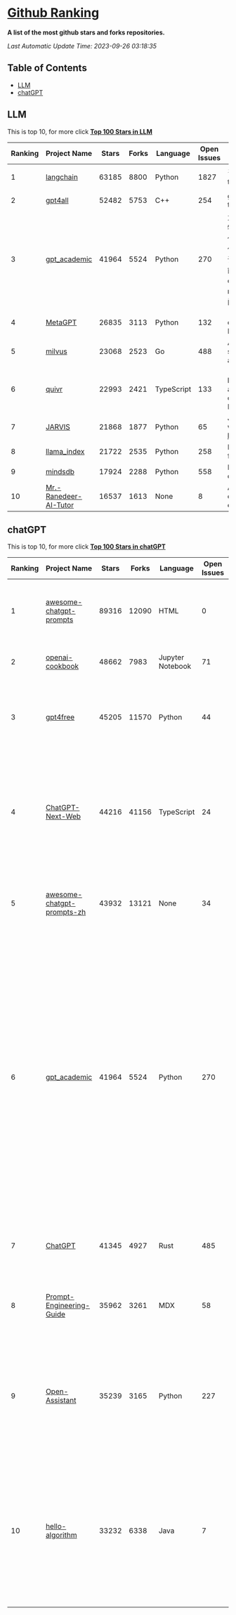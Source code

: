 [Github Ranking](./README.md)
==========

**A list of the most github stars and forks repositories.**

*Last Automatic Update Time: 2023-09-26 03:18:35*

## Table of Contents
 * [LLM](#LLM)
 * [chatGPT](#chatGPT)

## LLM

This is top 10, for more click **[Top 100 Stars in LLM](Top100/LLM.md)**

| Ranking | Project Name | Stars | Forks | Language | Open Issues | Description | Last Commit |
| ------- | ------------ | ----- | ----- | -------- | ----------- | ----------- | ----------- |
| 1 | [langchain](https://github.com/langchain-ai/langchain) | 63185 | 8800 | Python | 1827 | ⚡ Building applications with LLMs through composability ⚡ | 2023-09-26T02:49:26Z |
| 2 | [gpt4all](https://github.com/nomic-ai/gpt4all) | 52482 | 5753 | C++ | 254 | gpt4all: open-source LLM chatbots that you can run anywhere | 2023-09-21T22:44:41Z |
| 3 | [gpt_academic](https://github.com/binary-husky/gpt_academic) | 41964 | 5524 | Python | 270 | 为ChatGPT/GLM提供实用化交互界面，特别优化论文阅读/润色/写作体验，模块化设计，支持自定义快捷按钮&函数插件，支持Python和C++等项目剖析&自译解功能，PDF/LaTex论文翻译&总结功能，支持并行问询多种LLM模型，支持chatglm2等本地模型。兼容文心一言, moss, llama2, rwkv, claude2, 通义千问, 书生, 讯飞星火等。 | 2023-09-26T02:16:49Z |
| 4 | [MetaGPT](https://github.com/geekan/MetaGPT) | 26835 | 3113 | Python | 132 | 🌟 The Multi-Agent Framework: Given one line Requirement, return PRD, Design, Tasks, Repo | 2023-09-26T03:15:43Z |
| 5 | [milvus](https://github.com/milvus-io/milvus) | 23068 | 2523 | Go | 488 | A cloud-native vector database, storage for next generation AI applications | 2023-09-26T03:13:52Z |
| 6 | [quivr](https://github.com/StanGirard/quivr) | 22993 | 2421 | TypeScript | 133 | 🧠 Your Second Brain supercharged by Generative AI 🧠 Dump all your files and chat with your personal assistant on your files & more using GPT 3.5/4, Private, Anthropic, VertexAI, LLMs... | 2023-09-25T22:19:52Z |
| 7 | [JARVIS](https://github.com/microsoft/JARVIS) | 21868 | 1877 | Python | 65 | JARVIS, a system to connect LLMs with ML community. Paper: https://arxiv.org/pdf/2303.17580.pdf | 2023-09-10T05:50:43Z |
| 8 | [llama_index](https://github.com/jerryjliu/llama_index) | 21722 | 2535 | Python | 258 | LlamaIndex (GPT Index) is a data framework for your LLM applications | 2023-09-25T22:44:44Z |
| 9 | [mindsdb](https://github.com/mindsdb/mindsdb) | 17924 | 2288 | Python | 558 | MindsDB connects AI models to databases. | 2023-09-26T02:56:49Z |
| 10 | [Mr.-Ranedeer-AI-Tutor](https://github.com/JushBJJ/Mr.-Ranedeer-AI-Tutor) | 16537 | 1613 | None | 8 | A GPT-4 AI Tutor Prompt for customizable personalized learning experiences. | 2023-08-31T05:52:22Z |


## chatGPT

This is top 10, for more click **[Top 100 Stars in chatGPT](Top100/chatGPT.md)**

| Ranking | Project Name | Stars | Forks | Language | Open Issues | Description | Last Commit |
| ------- | ------------ | ----- | ----- | -------- | ----------- | ----------- | ----------- |
| 1 | [awesome-chatgpt-prompts](https://github.com/f/awesome-chatgpt-prompts) | 89316 | 12090 | HTML | 0 | This repo includes ChatGPT prompt curation to use ChatGPT better. | 2023-09-20T05:24:32Z |
| 2 | [openai-cookbook](https://github.com/openai/openai-cookbook) | 48662 | 7983 | Jupyter Notebook | 71 | Examples and guides for using the OpenAI API | 2023-09-25T19:09:40Z |
| 3 | [gpt4free](https://github.com/xtekky/gpt4free) | 45205 | 11570 | Python | 44 | The official gpt4free repository \| various collection of powerful language models | 2023-09-25T23:30:52Z |
| 4 | [ChatGPT-Next-Web](https://github.com/Yidadaa/ChatGPT-Next-Web) | 44216 | 41156 | TypeScript | 24 | A well-designed cross-platform ChatGPT UI (Web / PWA / Linux / Win / MacOS). 一键拥有你自己的跨平台 ChatGPT 应用。 | 2023-09-26T02:50:49Z |
| 5 | [awesome-chatgpt-prompts-zh](https://github.com/PlexPt/awesome-chatgpt-prompts-zh) | 43932 | 13121 | None | 34 | ChatGPT 中文调教指南。各种场景使用指南。学习怎么让它听你的话。 | 2023-08-08T04:36:57Z |
| 6 | [gpt_academic](https://github.com/binary-husky/gpt_academic) | 41964 | 5524 | Python | 270 | 为ChatGPT/GLM提供实用化交互界面，特别优化论文阅读/润色/写作体验，模块化设计，支持自定义快捷按钮&函数插件，支持Python和C++等项目剖析&自译解功能，PDF/LaTex论文翻译&总结功能，支持并行问询多种LLM模型，支持chatglm2等本地模型。兼容文心一言, moss, llama2, rwkv, claude2, 通义千问, 书生, 讯飞星火等。 | 2023-09-26T02:16:49Z |
| 7 | [ChatGPT](https://github.com/lencx/ChatGPT) | 41345 | 4927 | Rust | 485 | 🔮 ChatGPT Desktop Application (Mac, Windows and Linux) | 2023-09-22T05:42:31Z |
| 8 | [Prompt-Engineering-Guide](https://github.com/dair-ai/Prompt-Engineering-Guide) | 35962 | 3261 | MDX | 58 | 🐙 Guides, papers, lecture, notebooks and resources for prompt engineering | 2023-09-25T01:35:15Z |
| 9 | [Open-Assistant](https://github.com/LAION-AI/Open-Assistant) | 35239 | 3165 | Python | 227 | OpenAssistant is a chat-based assistant that understands tasks, can interact with third-party systems, and retrieve information dynamically to do so. | 2023-09-25T18:36:50Z |
| 10 | [hello-algorithm](https://github.com/geekxh/hello-algorithm) | 33232 | 6338 | Java | 7 | 🌍 针对小白的算法训练 \| 包括四部分：①.大厂面经 ②.力扣图解  ③.千本开源电子书 ④.百张技术思维导图（项目花了上百小时，希望可以点 star 支持，🌹感谢~）推荐免费ChatGPT使用网站 | 2023-06-13T04:13:17Z |

